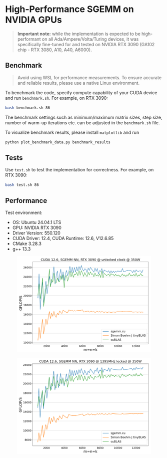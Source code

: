 # High-Performance SGEMM on NVIDIA GPUs

> **Important note:** while the implementation is expected to be high-performant on all Ada/Ampere/Volta/Turing devices, it was specifically fine-tuned for and tested on NVIDIA RTX 3090 (GA102 chip - RTX 3080, A10, A40, A6000).

## Benchmark

>Avoid using WSL for performance measurements. To ensure accurate and reliable results, please use a native Linux environment.

To benchmark the code, specify compute capability of your CUDA device and run `benchmark.sh`. For example, on RTX 3090:

```bash
bash benchmark.sh 86
```

The benchmark settings such as minimum/maximum matrix sizes, step size, number of warm-up iterations etc. can be adjusted in the `benchmark.sh` file.

To visualize benchmark results, please install `matplotlib` and run

```bash
python plot_benchmark_data.py benchmark_results
```

## Tests

Use `test.sh` to test the implementation for correctness. For example, on RTX 3090:

```bash
bash test.sh 86
```

## Performance

Test environment:

- OS: Ubuntu 24.04.1 LTS
- GPU: NVIDIA RTX 3090
- Driver Version: 550.120
- CUDA Driver: 12.4, CUDA Runtime: 12.6, V12.6.85
- CMake 3.28.3
- g++ 13.3

<p align="center">
  <img src="assets/perf.png" alt="perf" width="85%">
</p>

<p align="center">
  <img src="assets/perf_locked.png" alt="perf" width="85%">
</p>

